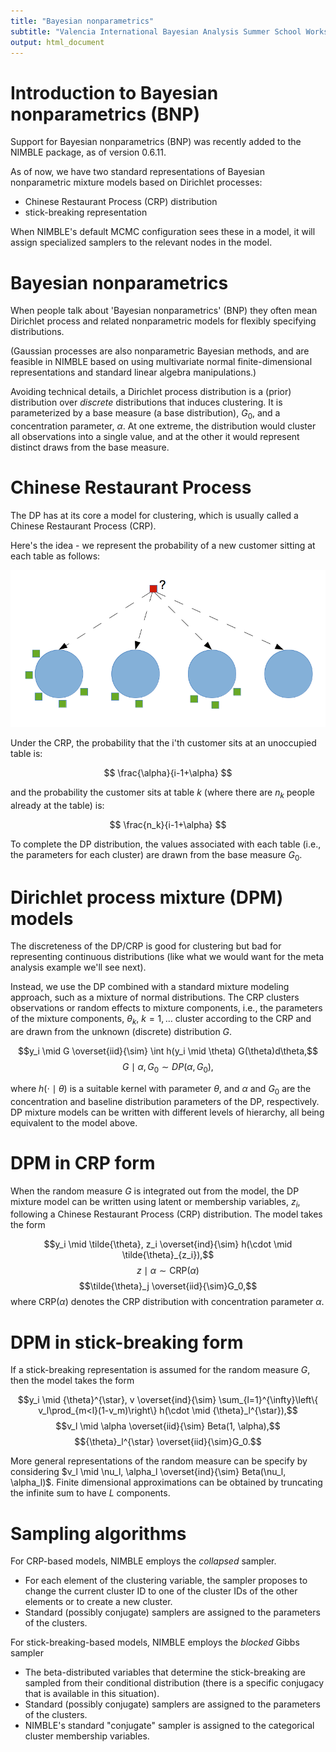 ```yaml
---
title: "Bayesian nonparametrics"
subtitle: "Valencia International Bayesian Analysis Summer School Workshop"
output: html_document
---
```




# Introduction to Bayesian nonparametrics (BNP)

Support for Bayesian nonparametrics (BNP) was recently added to the NIMBLE package, as of version 0.6.11.

As of now, we have two standard representations of Bayesian nonparametric mixture models based on Dirichlet processes:

   - Chinese Restaurant Process (CRP) distribution
   - stick-breaking representation

When NIMBLE's default MCMC configuration sees these in a model, it will assign specialized samplers to the relevant nodes in the model.

# Bayesian nonparametrics

When people talk about 'Bayesian nonparametrics' (BNP)  they often mean Dirichlet process and related nonparametric models for flexibly specifying distributions. 

(Gaussian processes are also nonparametric Bayesian methods, and are feasible in NIMBLE based on using multivariate normal finite-dimensional representations and standard linear algebra manipulations.)

Avoiding technical details, a Dirichlet process distribution is a (prior) distribution over *discrete* distributions that induces clustering. It is parameterized by a base measure (a base distribution), $G_0$, and a concentration parameter, $\alpha$. At one extreme, the distribution would cluster all observations into a single value, and at the other it would represent distinct draws from the base measure. 

# Chinese Restaurant Process

The DP has at its core a model for clustering, which is usually called a Chinese Restaurant Process (CRP).

Here's the idea - we represent the probability of a new customer sitting at each table as follows:

<center><img src="crp.png"></center>

Under the CRP, the probability that the i'th customer sits at an unoccupied table is:

$$ \frac{\alpha}{i-1+\alpha} $$

and the probability the customer sits at table $k$ (where there are $n_k$ people already at the table) is:

$$ \frac{n_k}{i-1+\alpha} $$

To complete the DP distribution, the values associated with each table (i.e., the parameters for each cluster) are drawn from the base measure $G_0$. 

# Dirichlet process mixture (DPM) models

The discreteness of the DP/CRP is good for clustering but bad for representing continuous distributions (like what we would want for the meta analysis example we'll see next).

Instead, we use the DP combined with a standard mixture modeling approach, such as a mixture of normal distributions. The CRP clusters observations or random effects to mixture components, i.e., the parameters of the mixture components, $\theta_k$, $k=1,\ldots$ cluster according to the CRP and are drawn from the unknown (discrete) distribution $G$.

$$y_i \mid G \overset{iid}{\sim} \int h(y_i \mid \theta) G(\theta)d\theta,$$
$$G \mid \alpha, G_0 \sim  DP(\alpha, G_0),$$

where $h(\cdot \mid \theta)$ is a suitable kernel with parameter $\theta$,  and  $\alpha$  and $G_0$ are the concentration and  baseline distribution parameters of the DP, respectively. DP mixture models can be written with different levels of hierarchy, all being equivalent to the model above.

# DPM in CRP form

When the random measure $G$ is integrated out from the model, the DP mixture model can be written using  latent or membership variables, $z_i$,  following a Chinese Restaurant Process (CRP) distribution.  The model takes the form 

$$y_i \mid \tilde{\theta}, z_i \overset{ind}{\sim} h(\cdot \mid \tilde{\theta}_{z_i}),$$
$$z\mid \alpha \sim \mbox{CRP}(\alpha)$$
$$\tilde{\theta}_j \overset{iid}{\sim}G_0,$$
where $\mbox{CRP}(\alpha)$ denotes the CRP  distribution with concentration parameter $\alpha$.

# DPM in stick-breaking form

If a stick-breaking representation is  assumed for the random measure $G$, then the model takes the form

$$y_i \mid {\theta}^{\star}, v \overset{ind}{\sim} \sum_{l=1}^{\infty}\left\{ v_l\prod_{m<l}(1-v_m)\right\} h(\cdot \mid {\theta}_l^{\star}),$$
$$v_l \mid \alpha \overset{iid}{\sim} Beta(1, \alpha),$$
$${\theta}_l^{\star} \overset{iid}{\sim}G_0.$$

More general representations of the random measure can be specify by considering $v_l \mid \nu_l, \alpha_l \overset{ind}{\sim} Beta(\nu_l, \alpha_l)$. Finite dimensional approximations can be obtained by truncating the infinite sum to have $L$ components. 

# Sampling algorithms

For CRP-based models, NIMBLE employs the *collapsed* sampler.

   - For each element of the clustering variable, the sampler proposes to change the current cluster ID to one of the cluster IDs of the other elements or to create a new cluster.
   - Standard (possibly conjugate) samplers are assigned to the parameters of the clusters.

For stick-breaking-based models, NIMBLE employs the *blocked* Gibbs sampler

   - The beta-distributed variables that determine the stick-breaking are sampled from their conditional distribution (there is a specific conjugacy that is available in this situation).
   - Standard (possibly conjugate) samplers are assigned to the parameters of the clusters.
   - NIMBLE's standard "conjugate" sampler is assigned to the categorical cluster membership variables.
